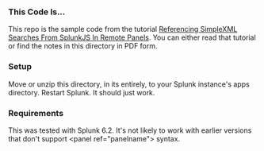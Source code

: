 ### This Code Is...

This repo is the sample code from the tutorial [Referencing SimpleXML
Searches From SplunkJS In Remote
Panels](http://elfsternberg.com/2015/09/06/splunk-splunkjs-simplexml1).
You can either read that tutorial or find the notes in this directory
in PDF form.

### Setup

Move or unzip this directory, in its entirely, to your Splunk
instance's apps directory.  Restart Splunk.  It should just work.

### Requirements

This was tested with Splunk 6.2.  It's not likely to work with earlier
versions that don't support &lt;panel ref="panelname"&gt; syntax.

